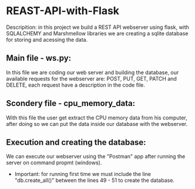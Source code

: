 # REAST-API-with-Flask

Descripition: in this project we build a REST API webserver using flask, with SQLALCHEMY and Marshmellow libraries we are
creating a sqlite database for storing and acessing the data.

## Main file - ws.py:
In this file we are coding our web server and building the database, our available requests for the webserver are:
POST, PUT, GET, PATCH and DELETE, each request have a description in the code file.

## Scondery file - cpu_memory_data:
With this file the user get extract the CPU memory data from his computer, after doing so we can put the data 
inside our database with the webserver.

## Execution and creating the database:
We can execute our webserver using the "Postman" app after running the server on command propmt (windows).
* Important: for running first time we must include the line "db.create_all()" between the lines 49 - 51 to create the database.
